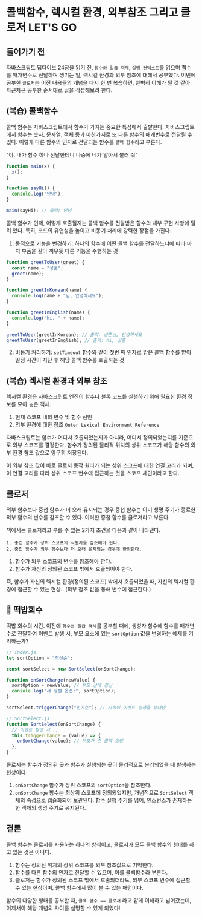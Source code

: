 # 콜백함수, 렉시컬 환경, 외부참조 그리고 클로저 LET'S GO

## 들어가기 전

자바스크립트 딥다이브 24장을 읽기 전, `함수와 일급 객체`, `실행 컨텍스트`를 읽으며 함수를 매개변수로 전달하며 생기는 일, 렉시컬 환경과 외부 참조에 대해서 공부했다. 이번에 공부한 `클로저`는 이전 내용들의 개념을 다시 한 번 복습하면, 완벽히 이해가 될 것 같아 차근차근 공부한 순서대로 글을 작성해보려 한다.

## (복습) 콜백함수

콜백 함수는 자바스크립트에서 함수가 가지는 중요한 특성에서 출발한다. 자바스크립트에서 함수는 숫자, 문자열, 객체 등과 마찬가지로 또 다른 함수의 매개변수로 전달될 수 있다. 이렇게 다른 함수의 인자로 전달되는 함수를 `콜백 함수`라고 부른다.

"야, 내가 함수 하나 전달한테니 나중에 네가 알아서 불러 줘"

```js
function main(x) {
  x();
}

function sayHi() {
  console.log("안녕");
}

main(sayHi); // 출력: 안녕
```

콜백 함수가 언제, 어떻게 호출될지는 콜백 함수를 전달받은 함수의 내부 구현 사항에 달려 있다. 특히, 코드의 유연성을 높이고 비동기 처리에 강력한 장점을 가진다..

1. 동적으로 기능을 변경하기: 하나의 함수에 어떤 콜백 함수를 전달하느냐에 따라 마치 부품을 갈아 끼우듯 다른 기능을 수행하는 것

```js
function greetToUser(greet) {
  const name = "성훈";
  greet(name);
}

function greetInKorean(name) {
  console.log(name + "님, 안녕하세요");
}

function greetInEnglish(name) {
  console.log("hi, " + name);
}

greetToUser(greetInKorean); // 출력: 성훈님, 안녕하세요
greetToUser(greetInEnglish); // 출력: hi, 성훈
```

2. 비동기 처리하기: `setTimeout` 함수와 같이 첫번 째 인자로 받은 콜백 함수를 받아 일정 시간이 지난 후 해당 콜백 함수를 호출하는 것

## (복습) 렉시컬 환경과 외부 참조

렉시컬 환경은 자바스크립트 엔진이 함수나 블록 코드를 실행하기 위해 필요한 환경 정보를 모아 놓은 객체.

1. 현재 스코프 내의 변수 및 함수 선언
2. 외부 환경에 대한 참조 `Outer Lexical Environment Reference`

자바스크립트는 함수가 어디서 호출되었는지가 아니라, 어디서 정의되었는지를 기준으로 외부 스코프를 결정한다. 함수가 정의된 물리적 위치의 상위 스코프가 해당 함수의 외부 환경 참조 값으로 영구히 저장된다.

이 외부 참조 값이 바로 클로저 동작 원리가 되는 상위 스코프에 대한 연결 고리가 되며, 이 연결 고리를 따라 상위 스코프 변수에 접근하는 것을 스코프 체인이라고 한다.

## 클로저

외부 함수보다 중첩 함수가 더 오래 유지되는 경우 중첩 함수는 이미 생명 주기가 종료한 외부 함수의 변수를 참조할 수 있다. 이러한 중첩 함수를 클로저라고 부른다.

책에서는 클로저라고 부를 수 있는 2가지 조건을 다음과 같이 나타낸다.

```
1. 중첩 함수가 상위 스코프의 식별자를 참조해야 한다.
2. 중첩 함수가 외부 함수보다 더 오래 유지되는 경우에 한정한다.
```

1. 함수가 외부 스코프의 변수를 참조해야 한다.
2. 함수가 자신의 정의된 스코프 밖에서 호출되어야 한다.

즉, 함수가 자신의 렉시컬 환경(정의된 스코프) 밖에서 호출되었을 때, 자신의 렉시컬 환경에 접근할 수 있는 현상.. (외부 참조 값을 통해 변수에 접근한다.)

## 🧐 떡밥회수

떡밥 회수의 시간. 이전에 `함수와 일급 객체`를 공부할 때에, 생성자 함수에 함수를 매개변수로 전달하여 이벤트 발생 시, 부모 요소에 있는 `sortOption` 값을 변경하는 예제를 기억하는가?

```js
// index.js
let sortOption = "최신순";

const sortSelect = new SortSelect(onSortChange);

function onSortChange(newValue) {
  sortOption = newValue; // 부모 상태 갱신
  console.log("새 정렬 옵션:", sortOption);
}

sortSelect.triggerChange("인기순"); // 자식이 이벤트 발생을 흉내냄
```

```js
// SortSelect.js
function SortSelect(onSortChange) {
  // 이벤트 발생 시...
  this.triggerChange = (value) => {
    onSortChange(value); // 부모가 준 콜백 실행
  };
}
```

클로저는 함수가 정의된 곳과 함수가 실행되는 곳이 물리적으로 분리되었을 때 발생하는 현상이다.

1. `onSortChange` 함수가 상위 스코프의 `sortOption`을 참조한다.
2. `onSortChange` 함수는 최상위 스코프에 정의되었지만, 개념적으로 `SortSelect` 객체의 속성으로 캡슐화되어 보관된다. 함수 실행 주기를 넘어, 인스턴스가 존재하는 한 객체의 생명 주기로 유지된다.

## 결론

콜백 함수는 클로저를 사용하는 하나의 방식이고, 클로저가 모두 콜백 함수의 형태를 하고 있는 것은 아니다.

1. 함수는 정의된 위치의 상위 스코프를 외부 참조값으로 기억한다.
2. 함수를 다른 함수의 인자로 전달할 수 있으며, 이를 콜백함수라 부른다.
3. 클로저는 함수가 정의된 스코프 밖에서 호출되더라도, 외부 스코프 변수에 접근할 수 있는 현상이며, 콜백 함수에서 많이 볼 수 있는 패턴이다.

함수의 다양한 형태를 공부할 때, `콜백 함수 == 클로저` 라고 얕게 이해하고 넘어갔는데, 이제서야 해당 개념의 차이를 설명할 수 있게 되었다!
